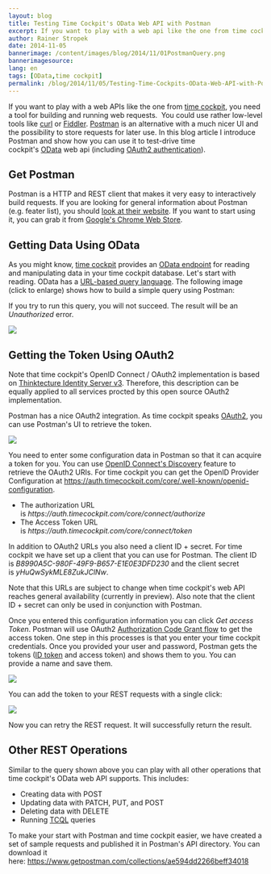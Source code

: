 ```yaml
---
layout: blog
title: Testing Time Cockpit's OData Web API with Postman
excerpt: If you want to play with a web api like the one from time cockpit, you need a tool to build and run web requests.  You could use rather low-level tools like curl or Fiddler. Postman is an alternative with a much nicer UI and the possibility to store requests for later use.
author: Rainer Stropek
date: 2014-11-05
bannerimage: /content/images/blog/2014/11/01PostmanQuery.png
bannerimagesource: 
lang: en
tags: [OData,time cockpit]
permalink: /blog/2014/11/05/Testing-Time-Cockpits-OData-Web-API-with-Postman
---
```


<p>If you want to play with a web APIs like the one from <a href="http://www.timecockpit.com/">time cockpit</a>, you need a tool for building and running web requests.  You could use rather low-level tools like <a href="http://curl.haxx.se/" target="_blank">curl</a> or <a href="http://www.telerik.com/fiddler" target="_blank">Fiddler</a>. <a href="http://www.getpostman.com/" target="_blank">Postman</a> is an alternative with a much nicer UI and the possibility to store requests for later use. In this blog article I introduce Postman and show how you can use it to test-drive time cockpit's <a href="http://www.odata.org/" target="_blank">OData</a> web api (including <a href="http://www.timecockpit.com/blog/2014/10/31/Welcome-OAuth2-and-OpenID-Connect">OAuth2 authentication</a>).</p><h2>Get Postman</h2><p>Postman is a HTTP and REST client that makes it very easy to interactively build requests. If you are looking for general information about Postman (e.g. feater list), you should <a href="http://www.getpostman.com/" target="_blank">look at their website</a>. If you want to start using it, you can grab it from <a href="https://chrome.google.com/webstore/detail/postman-rest-client/fdmmgilgnpjigdojojpjoooidkmcomcm" target="_blank">Google's Chrome Web Store</a>.</p><h2>Getting Data Using OData</h2><p>As you might know, <a href="http://www.timecockpit.com/">time cockpit</a> provides an <a href="http://help.timecockpit.com/?topic=html/1ed79daa-f621-4dda-9f3a-9fa720c55df1.htm" target="_blank">OData endpoint</a> for reading and manipulating data in your time cockpit database. Let's start with reading. OData has a <a href="http://docs.oasis-open.org/odata/odata/v4.0/odata-v4.0-part2-url-conventions.html" target="_blank">URL-based query language</a>. The following image (click to enlarge) shows how to build a simple query using Postman:</p><function name="Composite.Media.ImageGallery.Slimbox2">
  <param name="MediaImage" value="MediaArchive:67b74368-9e13-49b9-a9ca-592486aa0d8f" />
  <param name="ThumbnailMaxWidth" value="800" />
  <param name="ThumbnailMaxHeight" value="800" />
  <param name="ImageMaxWidth" value="1920" />
  <param name="ImageMaxHeight" value="1024" />
</function><p>If you try to run this query, you will not succeed. The result will be an <em>Unauthorized</em> error.</p><p>
  <img src="{{site.baseurl}}/content/images/blog/2014/11/02PostmanUnauthorized.png" />
</p><h2>Getting the Token Using OAuth2</h2><p class="showcase">Note that time cockpit's OpenID Connect / OAuth2 implementation is based on <a href="https://github.com/thinktecture/Thinktecture.IdentityServer.v3" target="_blank">Thinktecture Identity Server v3</a>. Therefore, this description can be equally applied to all services procted by this open source OAuth2 implementation.</p><p>Postman has a nice OAuth2 integration. As time cockpit speaks <a href="http://www.timecockpit.com/blog/2014/10/31/Welcome-OAuth2-and-OpenID-Connect">OAuth2</a>, you can use Postman's UI to retrieve the token. </p><p>
  <img src="{{site.baseurl}}/content/images/blog/2014/11/03PostmanOAuth.png" />
</p><p>You need to enter some configuration data in Postman so that it can acquire a token for you. You can use <a href="http://openid.net/specs/openid-connect-discovery-1_0.html#ProviderConfig" target="_blank">OpenID Connect's Discovery</a> feature to retrieve the OAuth2 URIs. For time cockpit you can get the OpenID Provider Configuration at <a href="https://auth.timecockpit.com/core/.well-known/openid-configuration" target="_blank">https://auth.timecockpit.com/core/.well-known/openid-configuration</a>.</p><ul>
  <li>The authorization URL is <em>https://auth.timecockpit.com/core/connect/authorize</em></li>
  <li>The Access Token URL is <em>https://auth.timecockpit.com/core/connect/token</em></li>
</ul><p>In addition to OAuth2 URLs you also need a client ID + secret. For time cockpit we have set up a client that you can use for Postman. The client ID is <em>B8990A5C-980F-49F9-B657-E1E0E3DFD230</em> and the client secret is <em>yHuQwSykMLE8ZukJClNw</em>.</p><p class="showcase">Note that this URLs are subject to change when time cockpit's web API reaches general availability (currently in preview). Also note that the client ID + secret can only be used in conjunction with Postman.</p><p>Once you entered this configuration information you can click <em>Get access Token</em>. Postman will use OAuth2 <a href="http://tools.ietf.org/html/rfc6749#section-4.1" target="_blank">Authorization Code Grant flow</a> to get the access token. One step in this processes is that you enter your time cockpit credentials. Once you provided your user and password, Postman gets the tokens (<a href="http://openid.net/specs/openid-connect-core-1_0.html#IDToken" target="_blank">ID token</a> and access token) and shows them to you. You can provide a name and save them.</p><p>
  <img src="{{site.baseurl}}/content/images/blog/2014/11/05PostmanToken.png" />
</p><p>You can add the token to your REST requests with a single click:</p><p>
  <img src="{{site.baseurl}}/content/images/blog/2014/11/06PostmanAddToken.png" />
</p><p>Now you can retry the REST request. It will successfully return the result.</p><h2>Other REST Operations</h2><p>Similar to the query shown above you can play with all other operations that time cockpit's OData web API supports. This includes:</p><ul>
  <li>Creating data with POST</li>
  <li>Updating data with PATCH, PUT, and POST</li>
  <li>Deleting data with DELETE</li>
  <li>Running <a href="http://help.timecockpit.com/?topic=html/a7465f29-c739-4a14-bf5b-09821133dd9a.htm" target="_blank">TCQL</a> queries</li>
</ul><p>To make your start with Postman and time cockpit easier, we have created a set of sample requests and published it in Postman's API directory. You can download it here: <a href="https://www.getpostman.com/collections/ae594dd2266beff34018" target="_blank">https://www.getpostman.com/collections/ae594dd2266beff34018</a><a href="https://www.getpostman.com/collections/ae594dd2266beff34018" target="_blank"></a></p><function name="Composite.Media.ImageGallery.Slimbox2">
  <param name="MediaImage" value="MediaArchive:fcea432c-af51-4810-8ac3-65f74c77e19d" />
  <param name="ThumbnailMaxWidth" value="800" />
  <param name="ThumbnailMaxHeight" value="800" />
  <param name="ImageMaxWidth" value="1920" />
  <param name="ImageMaxHeight" value="1024" />
</function>